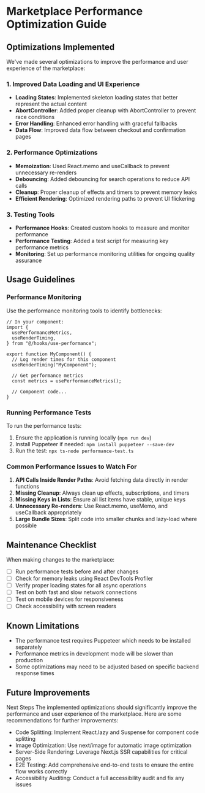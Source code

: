 # Marketplace Performance Optimization Guide

## Optimizations Implemented

We've made several optimizations to improve the performance and user experience of the marketplace:

### 1. Improved Data Loading and UI Experience

- **Loading States**: Implemented skeleton loading states that better represent the actual content
- **AbortController**: Added proper cleanup with AbortController to prevent race conditions
- **Error Handling**: Enhanced error handling with graceful fallbacks
- **Data Flow**: Improved data flow between checkout and confirmation pages

### 2. Performance Optimizations

- **Memoization**: Used React.memo and useCallback to prevent unnecessary re-renders
- **Debouncing**: Added debouncing for search operations to reduce API calls
- **Cleanup**: Proper cleanup of effects and timers to prevent memory leaks
- **Efficient Rendering**: Optimized rendering paths to prevent UI flickering

### 3. Testing Tools

- **Performance Hooks**: Created custom hooks to measure and monitor performance
- **Performance Testing**: Added a test script for measuring key performance metrics
- **Monitoring**: Set up performance monitoring utilities for ongoing quality assurance

## Usage Guidelines

### Performance Monitoring

Use the performance monitoring tools to identify bottlenecks:

```tsx
// In your component:
import {
  usePerformanceMetrics,
  useRenderTiming,
} from "@/hooks/use-performance";

export function MyComponent() {
  // Log render times for this component
  useRenderTiming("MyComponent");

  // Get performance metrics
  const metrics = usePerformanceMetrics();

  // Component code...
}
```

### Running Performance Tests

To run the performance tests:

1. Ensure the application is running locally (`npm run dev`)
2. Install Puppeteer if needed: `npm install puppeteer --save-dev`
3. Run the test: `npx ts-node performance-test.ts`

### Common Performance Issues to Watch For

1. **API Calls Inside Render Paths**: Avoid fetching data directly in render functions
2. **Missing Cleanup**: Always clean up effects, subscriptions, and timers
3. **Missing Keys in Lists**: Ensure all list items have stable, unique keys
4. **Unnecessary Re-renders**: Use React.memo, useMemo, and useCallback appropriately
5. **Large Bundle Sizes**: Split code into smaller chunks and lazy-load where possible

## Maintenance Checklist

When making changes to the marketplace:

- [ ] Run performance tests before and after changes
- [ ] Check for memory leaks using React DevTools Profiler
- [ ] Verify proper loading states for all async operations
- [ ] Test on both fast and slow network connections
- [ ] Test on mobile devices for responsiveness
- [ ] Check accessibility with screen readers

## Known Limitations

- The performance test requires Puppeteer which needs to be installed separately
- Performance metrics in development mode will be slower than production
- Some optimizations may need to be adjusted based on specific backend response times

## Future Improvements

Next Steps
The implemented optimizations should significantly improve the performance and user experience of the marketplace. Here are some recommendations for further improvements:

- Code Splitting: Implement React.lazy and Suspense for component code splitting
- Image Optimization: Use next/image for automatic image optimization
- Server-Side Rendering: Leverage Next.js SSR capabilities for critical pages
- E2E Testing: Add comprehensive end-to-end tests to ensure the entire flow works correctly
- Accessibility Auditing: Conduct a full accessibility audit and fix any issues
